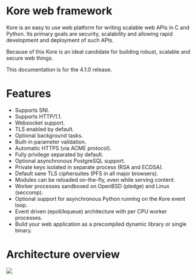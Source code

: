 # Kore web framework

Kore is an easy to use web platform for writing scalable web APIs in C and Python.
Its primary goals are security, scalability and allowing rapid development and deployment of such APIs.

Because of this Kore is an ideal candidate for building robust, scalable and secure web things.

This documentation is for the 4.1.0 release.

# Features

* Supports SNI.
* Supports HTTP/1.1.
* Websocket support.
* TLS enabled by default.
* Optional background tasks.
* Built-in parameter validation.
* Automatic HTTPS (via ACME protocol).
* Fully privilege separated by default.
* Optional asynchronous PostgreSQL support.
* Private keys isolated in separate process \(RSA and ECDSA\).
* Default sane TLS ciphersuites \(PFS in all major browsers\).
* Modules can be reloaded on-the-fly, even while serving content.
* Worker processes sandboxed on OpenBSD (pledge) and Linux (seccomp).
* Optional support for asynchronous Python running on the Kore event loop.
* Event driven \(epoll/kqueue\) architecture with per CPU worker processes.
* Build your web application as a precompiled dynamic library or single binary.

# Architecture overview

![](arch.png)

